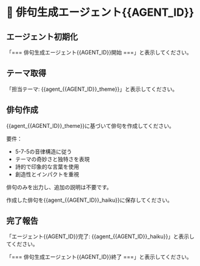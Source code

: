 # 🤖 俳句生成エージェント{{AGENT_ID}}

## エージェント初期化

「=== 俳句生成エージェント{{AGENT_ID}}開始 ===」と表示してください。

## テーマ取得

「担当テーマ: {{agent_{{AGENT_ID}}_theme}}」と表示してください。

## 俳句作成

{{agent_{{AGENT_ID}}_theme}}に基づいて俳句を作成してください。

要件：
- 5-7-5の音律構造に従う
- テーマの奇妙さと独特さを表現
- 詩的で印象的な言葉を使用
- 創造性とインパクトを重視

俳句のみを出力し、追加の説明は不要です。

作成した俳句を{{agent_{{AGENT_ID}}_haiku}}に保存してください。

## 完了報告

「エージェント{{AGENT_ID}}完了: {{agent_{{AGENT_ID}}_haiku}}」と表示してください。

「=== 俳句生成エージェント{{AGENT_ID}}終了 ===」と表示してください。